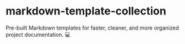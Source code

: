 # markdown-template-collection
Pre-built Markdown templates for faster, cleaner, and more organized project documentation. 💻
